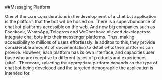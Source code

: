 ##Messaging Platform

One of the core considerations in the development of a chat bot application is the platform that the bot will be hosted on. There is a superabundance of chat bot platforms accessible on the web. And now big companies such as Facebook, WhatsApp, Telegram and WeChat have allowed developers to integrate chat bots into their messenger platforms. Thus, making accessibility to millions of users effortlessly. In additon to this, they provide considerable amounts of documentation to detail what their platforms can provide. However, each platform has its own interface, and capacities user base who are receptive to different types of products and experiences (site1). Therefore, selecting the appropriate platform depends on the type of chat bot being developed and the targeted demographic the application is intended for. 

<!-- " However, each platform has its own interface, and capacities user base who are receptive to different types of products and experiences (site1)."

-->
